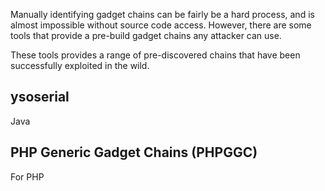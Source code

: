 Manually identifying gadget chains can be fairly be a hard process, and is almost impossible without source code access. However, there are some tools that provide a pre-build gadget chains any attacker can use.

These tools provides a range of pre-discovered chains that have been successfully exploited in the wild.
## ysoserial
Java
## PHP Generic Gadget Chains (PHPGGC)
For PHP